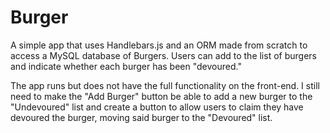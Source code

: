 # Burger

A simple app that uses Handlebars.js and an ORM made from scratch to access a MySQL database of Burgers. Users can add to the list of burgers and indicate whether each burger has been "devoured."

The app runs but does not have the full functionality on the front-end. I still need to make the "Add Burger" button be able to add a new burger to the "Undevoured" list and create a button to allow users to claim they have devoured the burger, moving said burger to the "Devoured" list.
